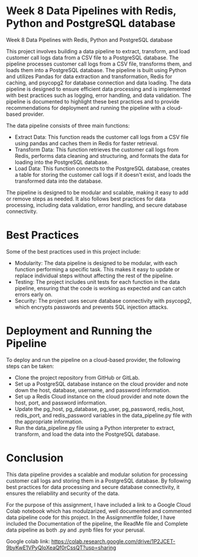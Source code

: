 # Week 8 Data Pipelines with Redis, Python and PostgreSQL database
Week 8 Data Pipelines with Redis, Python and PostgreSQL database

This project involves building a data pipeline to extract, transform, and load customer call logs data from a CSV file to a PostgreSQL database. The pipeline processes customer call logs from a CSV file, transforms them, and loads them into a PostgreSQL database. The pipeline is built using Python and utilizes Pandas for data extraction and transformation, Redis for caching, and psycopg2 for database connection and data loading. The data pipeline is designed to ensure efficient data processing and is implemented with best practices such as logging, error handling, and data validation. The pipeline is documented to highlight these best practices and to provide recommendations for deployment and running the pipeline with a cloud-based provider.

The data pipeline consists of three main functions:

* Extract Data: This function reads the customer call logs from a CSV file using pandas and caches them in Redis for faster retrieval.
* Transform Data: This function retrieves the customer call logs from Redis, performs data cleaning and structuring, and formats the data for loading into the PostgreSQL database.
* Load Data: This function connects to the PostgreSQL database, creates a table for storing the customer call logs if it doesn't exist, and loads the transformed data into the database.

The pipeline is designed to be modular and scalable, making it easy to add or remove steps as needed. It also follows best practices for data processing, including data validation, error handling, and secure database connectivity.

# Best Practices
Some of the best practices used in this project include:

* Modularity: The data pipeline is designed to be modular, with each function performing a specific task. This makes it easy to update or replace individual steps without affecting the rest of the pipeline.
* Testing: The project includes unit tests for each function in the data pipeline, ensuring that the code is working as expected and can catch errors early on.
* Security: The project uses secure database connectivity with psycopg2, which encrypts passwords and prevents SQL injection attacks.

# Deployment and Running the Pipeline
To deploy and run the pipeline on a cloud-based provider, the following steps can be taken:
* Clone the project repository from GitHub or GitLab.
* Set up a PostgreSQL database instance on the cloud provider and note down the host, database, username, and password information.
* Set up a Redis Cloud instance on the cloud provider and note down the host, port, and password information.
* Update the pg_host, pg_database, pg_user, pg_password, redis_host, redis_port, and redis_password variables in the data_pipeline.py file with the appropriate information.
* Run the data_pipeline.py file using a Python interpreter to extract, transform, and load the data into the PostgreSQL database.

# Conclusion
This data pipeline provides a scalable and modular solution for processing customer call logs and storing them in a PostgreSQL database. By following best practices for data processing and secure database connectivity, it ensures the reliability and security of the data.

For the purpose of this assignment, I have included a link to a Google Cloud Colab notebook which has modulzarized, well documented and commented data pipeline code for this project.
In the Assignmentfile folder, I have included the Documentation of the pipeline, the ReadMe file and Complete data pipeline as both .py and .pynb files for your perusal.

Google colab link:  https://colab.research.google.com/drive/1P2JCET-9byKwE1VPyQIoXeaQf0rCssQT?usp=sharing
